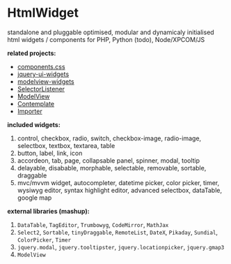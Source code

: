 # HtmlWidget

standalone and pluggable optimised, modular and dynamicaly initialised html widgets / components for PHP, Python (todo), Node/XPCOM/JS


**related projects:**

*  [components.css](https://github.com/foo123/components.css)
*  [jquery-ui-widgets](https://github.com/foo123/jquery-ui-widgets)
*  [modelview-widgets](https://github.com/foo123/modelview-widgets)
*  [SelectorListener](https://github.com/foo123/SelectorListener)
*  [ModelView](https://github.com/foo123/modelview.js)
*  [Contemplate](https://github.com/foo123/Contemplate)
*  [Importer](https://github.com/foo123/Importer)


**included widgets:**

1. control, checkbox, radio, switch, checkbox-image, radio-image, selectbox, textbox, textarea, table
2. button, label, link, icon
3. accordeon, tab, page, collapsable panel, spinner, modal, tooltip
4. delayable, disabable, morphable, selectable, removable, sortable, draggable
5. mvc/mvvm widget, autocompleter, datetime picker, color picker, timer, wysiwyg editor, syntax highlight editor, advanced selectbox, dataTable, google map


**external libraries (mashup):**

1. `DataTable`, `TagEditor`, `Trumbowyg`, `CodeMirror`, `MathJax`
2. `Select2`, `Sortable`, `tinyDraggable`, `RemoteList`, `DateX`, `Pikaday`, `Sundial`, `ColorPicker`, `Timer`
3. `jquery.modal`, `jquery.tooltipster`, `jquery.locationpicker`, `jquery.gmap3`
4. `ModelView`
